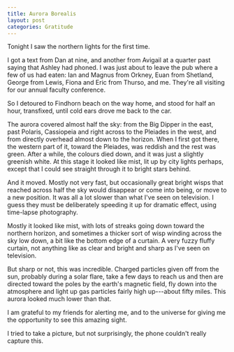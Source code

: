 ```yaml
---
title: Aurora Borealis
layout: post
categories: Gratitude
---
```


Tonight I saw the northern lights for the first time.

I got a text from Dan at nine, and another from Avigail at a quarter past saying
that Ashley had phoned. I was just about to leave the pub where a few of us had
eaten: Ian and Magnus from Orkney, Euan from Shetland, George from Lewis, Fiona
and Eric from Thurso, and me. They're all visiting for our annual faculty
conference.

So I detoured to Findhorn beach on the way home, and stood for half an hour,
transfixed, until cold ears drove me back to the car.

The aurora covered almost half the sky: from the Big Dipper in the east, past
Polaris, Cassiopeia and right across to the Pleiades in the west, and from
directly overhead almost down to the horizon. When I first got there, the
western part of it, toward the Pleiades, was reddish and the rest was green.
After a while, the colours died down, and it was just a slightly greenish white.
At this stage it looked like mist, lit up by city lights perhaps, except that I
could see straight through it to bright stars behind.

And it moved. Mostly not very fast, but occasionally great bright wisps that
reached across half the sky would disappear or come into being, or move to a new
position. It was all a lot slower than what I've seen on television. I guess
they must be deliberately speeding it up for dramatic effect, using time-lapse
photography.

Mostly it looked like mist, with lots of streaks going down toward the northern
horizon, and sometimes a thicker sort of wisp winding across the sky low down,
a bit like the bottom edge of a curtain. A very fuzzy fluffy curtain, not
anything like as clear and bright and sharp as I've seen on television.

But sharp or not, this was incredible. Charged particles given off from the sun,
probably during a solar flare, take a few days to reach us and then are directed
toward the poles by the earth's magnetic field, fly down into the atmosphere and
light up gas particles fairly high up---about fifty miles. This aurora looked
much lower than that.

I am grateful to my friends for alerting me, and to the universe for giving me
the opportunity to see this amazing sight.

I tried to take a picture, but not surprisingly, the phone couldn't really
capture this.
